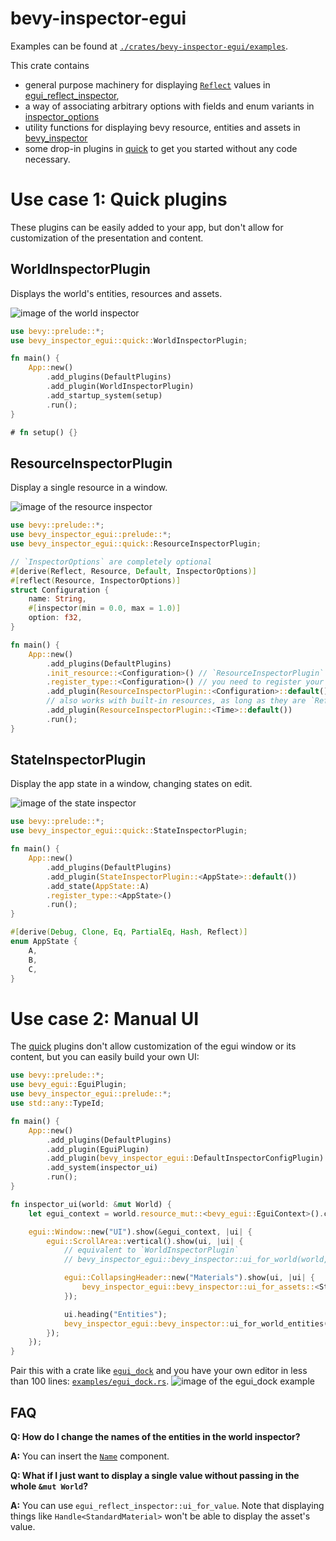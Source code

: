 # bevy-inspector-egui

Examples can be found at [`./crates/bevy-inspector-egui/examples`](./crates/bevy-inspector-egui/examples/).

This crate contains
- general purpose machinery for displaying [`Reflect`](bevy_reflect::Reflect) values in [egui_reflect_inspector],
- a way of associating arbitrary options with fields and enum variants in [inspector_options]
- utility functions for displaying bevy resource, entities and assets in [bevy_inspector]
- some drop-in plugins in [quick] to get you started without any code necessary.

# Use case 1: Quick plugins
These plugins can be easily added to your app, but don't allow for customization of the presentation and content.

## WorldInspectorPlugin
Displays the world's entities, resources and assets.

![image of the world inspector](https://raw.githubusercontent.com/jakobhellermann/bevy-inspector-egui/rework/docs/world_inspector.png)

```rust
use bevy::prelude::*;
use bevy_inspector_egui::quick::WorldInspectorPlugin;

fn main() {
    App::new()
        .add_plugins(DefaultPlugins)
        .add_plugin(WorldInspectorPlugin)
        .add_startup_system(setup)
        .run();
}

# fn setup() {}
```
## ResourceInspectorPlugin
Display a single resource in a window.

![image of the resource inspector](https://raw.githubusercontent.com/jakobhellermann/bevy-inspector-egui/rework/docs/resource_inspector.png)

```rust
use bevy::prelude::*;
use bevy_inspector_egui::prelude::*;
use bevy_inspector_egui::quick::ResourceInspectorPlugin;

// `InspectorOptions` are completely optional
#[derive(Reflect, Resource, Default, InspectorOptions)]
#[reflect(Resource, InspectorOptions)]
struct Configuration {
    name: String,
    #[inspector(min = 0.0, max = 1.0)]
    option: f32,
}

fn main() {
    App::new()
        .add_plugins(DefaultPlugins)
        .init_resource::<Configuration>() // `ResourceInspectorPlugin` won't initialize the resource
        .register_type::<Configuration>() // you need to register your type to display it
        .add_plugin(ResourceInspectorPlugin::<Configuration>::default())
        // also works with built-in resources, as long as they are `Reflect
        .add_plugin(ResourceInspectorPlugin::<Time>::default())
        .run();
}
```

## StateInspectorPlugin
Display the app state in a window, changing states on edit.

![image of the state inspector](https://raw.githubusercontent.com/jakobhellermann/bevy-inspector-egui/rework/docs/state_inspector.png)

```rust
use bevy::prelude::*;
use bevy_inspector_egui::quick::StateInspectorPlugin;

fn main() {
    App::new()
        .add_plugins(DefaultPlugins)
        .add_plugin(StateInspectorPlugin::<AppState>::default())
        .add_state(AppState::A)
        .register_type::<AppState>()
        .run();
}

#[derive(Debug, Clone, Eq, PartialEq, Hash, Reflect)]
enum AppState {
    A,
    B,
    C,
}
```

# Use case 2: Manual UI
The [quick] plugins don't allow customization of the egui window or its content, but you can easily build your own UI:

```rust
use bevy::prelude::*;
use bevy_egui::EguiPlugin;
use bevy_inspector_egui::prelude::*;
use std::any::TypeId;

fn main() {
    App::new()
        .add_plugins(DefaultPlugins)
        .add_plugin(EguiPlugin)
        .add_plugin(bevy_inspector_egui::DefaultInspectorConfigPlugin) // adds default options and `InspectorEguiImpl`s
        .add_system(inspector_ui)
        .run();
}

fn inspector_ui(world: &mut World) {
    let egui_context = world.resource_mut::<bevy_egui::EguiContext>().ctx_mut().clone();

    egui::Window::new("UI").show(&egui_context, |ui| {
        egui::ScrollArea::vertical().show(ui, |ui| {
            // equivalent to `WorldInspectorPlugin`
            // bevy_inspector_egui::bevy_inspector::ui_for_world(world, ui);

            egui::CollapsingHeader::new("Materials").show(ui, |ui| {
                bevy_inspector_egui::bevy_inspector::ui_for_assets::<StandardMaterial>(world, ui);
            });

            ui.heading("Entities");
            bevy_inspector_egui::bevy_inspector::ui_for_world_entities(world, ui);
        });
    });
}
```

Pair this with a crate like [`egui_dock`](https://docs.rs/egui_dock/latest/egui_dock/) and you have your own editor in less than 100 lines: [`examples/egui_dock.rs`](https://github.com/jakobhellermann/bevy-inspector-egui/blob/rework/crates/bevy-inspector-egui/examples/egui_dock.rs).
![image of the egui_dock example](https://raw.githubusercontent.com/jakobhellermann/bevy-inspector-egui/rework/docs/egui_dock.png)


## FAQ

**Q: How do I change the names of the entities in the world inspector?**

**A:** You can insert the [`Name`](https://docs.rs/bevy_core/latest/Name) component.

**Q: What if I just want to display a single value without passing in the whole `&mut World`?**

**A:** You can use `egui_reflect_inspector::ui_for_value`. Note that displaying things like `Handle<StandardMaterial>` won't be able to display the asset's value.


[egui_reflect_inspector]: https://docs.rs/bevy-inspector-egui/0.15.0-pre/bevy_inspector_egui/egui_reflect_inspector
[inspector_options]: https://docs.rs/bevy-inspector-egui/0.15.0-pre/bevy_inspector_egui/inspector_options
[quick]: https://docs.rs/bevy-inspector-egui/0.15.0-pre/bevy_inspector_egui/quick
[bevy_inspector]: https://docs.rs/bevy-inspector-egui/0.15.0-pre/bevy_inspector_egui/bevy_inspector
